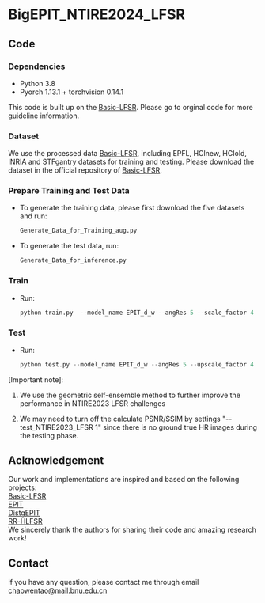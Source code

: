 # BigEPIT_NTIRE2024_LFSR


<!-- ## Results
We share the pre-trained models and the SR LF images generated by our RR-HLFSR model for 4x LF spatial SR, which are avaliable at https://drive.google.com/drive/u/2/folders/160KS4l5jWEehJ0KtgOg0T6pdlhgTyWbg -->

<!-- ## Code


### Dependencies
* Python 3.8
* Pyorch 1.13.1 + torchvision 0.14.1


This code is built up on the [Basic-LFSR](https://github.com/ZhengyuLiang24/BasicLFSR). Please go to orginal code for more guideline information. 

### Dataset
We use the processed data [Basic-LFSR](https://github.com/ZhengyuLiang24/BasicLFSR), including EPFL, HCInew, HCIold, INRIA and STFgantry datasets for training and testing. Please download the dataset in the official repository of [Basic-LFSR](https://github.com/ZhengyuLiang24/BasicLFSR).

### Prepare Training and Test Data
* To generate the training data, please first download the five datasets and run:
  ```python
  Generate_Data_for_Training_aug.py
* To generate the test data, run:
  ```python
  Generate_Data_for_inference.py
### Train
* Run:
  ```python
  python train.py  --model_name EPIT_d_w --angRes 5 --scale_factor 4 --lr 2e-4 --epoch 31  --crop_test_method 2  
### Test
* Run:
  ```python
  # BigEPIT_NTIRE2024_LFSR -->


## Code


### Dependencies
* Python 3.8
* Pyorch 1.13.1 + torchvision 0.14.1


This code is built up on the [Basic-LFSR](https://github.com/ZhengyuLiang24/BasicLFSR). Please go to orginal code for more guideline information. 

### Dataset
We use the processed data [Basic-LFSR](https://github.com/ZhengyuLiang24/BasicLFSR), including EPFL, HCInew, HCIold, INRIA and STFgantry datasets for training and testing. Please download the dataset in the official repository of [Basic-LFSR](https://github.com/ZhengyuLiang24/BasicLFSR).

### Prepare Training and Test Data
* To generate the training data, please first download the five datasets and run:
  ```python
  Generate_Data_for_Training_aug.py
* To generate the test data, run:
  ```python
  Generate_Data_for_inference.py
### Train
* Run:
  ```python
  python train.py  --model_name EPIT_d_w --angRes 5 --scale_factor 4 --lr 2e-4 --epoch 101  --crop_test_method 2  
### Test
* Run:
  ```python
  python test.py --model_name EPIT_d_w --angRes 5 --upscale_factor 4  --crop_test_method 1 --self_ensemble  --use_pre_ckpt True --path_pre_pth [pre-trained dir]

<!-- [Important note]: 

1) We use the geometric self-ensemble method to further improve the performance in NTIRE2024 LFSR challenges

2) We may need to turn off the calculate PSNR/SSIM by settings "--test_NTIRE2023_LFSR 1" since there is no ground true HR images during the testing phase.
  

## Acknowledgement
Our work and implementations are inspired and based on the following projects: <br> 
[Basic-LFSR](https://github.com/ZhengyuLiang24/BasicLFSR)<br> 
[EPIT](https://github.com/ZhengyuLiang24/EPIT)<br> 
[DistgEPIT](https://github.com/OpenMeow/NTIRE23_LFSR_DistgEPIT)<br> 
[RR-HLFSR](https://github.com/duongvinh/RR-HLFSR_NTIRE2023_LFSR/)<br>
We sincerely thank the authors for sharing their code and amazing research work!

## Contact
if you have any question, please contact me through email chaowentao@mail.bnu.edu.cn -->



[Important note]: 

1) We use the geometric self-ensemble method to further improve the performance in NTIRE2023 LFSR challenges

2) We may need to turn off the calculate PSNR/SSIM by settings "--test_NTIRE2023_LFSR 1" since there is no ground true HR images during the testing phase.
  

## Acknowledgement
Our work and implementations are inspired and based on the following projects: <br> 
[Basic-LFSR](https://github.com/ZhengyuLiang24/BasicLFSR)<br> 
[EPIT](https://github.com/ZhengyuLiang24/EPIT)<br> 
[DistgEPIT](https://github.com/OpenMeow/NTIRE23_LFSR_DistgEPIT)<br> 
[RR-HLFSR](https://github.com/duongvinh/RR-HLFSR_NTIRE2023_LFSR/)<br>
We sincerely thank the authors for sharing their code and amazing research work!

## Contact
if you have any question, please contact me through email chaowentao@mail.bnu.edu.cn



